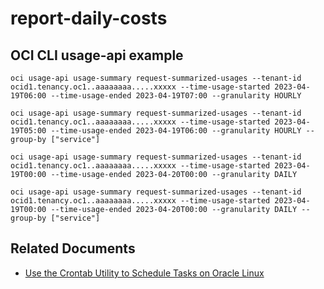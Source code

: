 # report-daily-costs

## OCI CLI usage-api example

```
oci usage-api usage-summary request-summarized-usages --tenant-id ocid1.tenancy.oc1..aaaaaaaa.....xxxxx --time-usage-started 2023-04-19T06:00 --time-usage-ended 2023-04-19T07:00 --granularity HOURLY

oci usage-api usage-summary request-summarized-usages --tenant-id ocid1.tenancy.oc1..aaaaaaaa.....xxxxx --time-usage-started 2023-04-19T05:00 --time-usage-ended 2023-04-19T06:00 --granularity HOURLY --group-by ["service"]

oci usage-api usage-summary request-summarized-usages --tenant-id ocid1.tenancy.oc1..aaaaaaaa.....xxxxx --time-usage-started 2023-04-19T00:00 --time-usage-ended 2023-04-20T00:00 --granularity DAILY

oci usage-api usage-summary request-summarized-usages --tenant-id ocid1.tenancy.oc1..aaaaaaaa.....xxxxx --time-usage-started 2023-04-19T00:00 --time-usage-ended 2023-04-20T00:00 --granularity DAILY --group-by ["service"]
```

## Related Documents
- [Use the Crontab Utility to Schedule Tasks on Oracle Linux](https://docs.oracle.com/en/learn/oracle-linux-crontab/index.html#before-you-begin)
